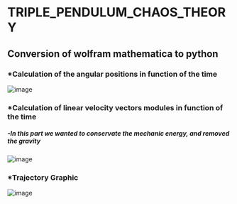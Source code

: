 # TRIPLE_PENDULUM_CHAOS_THEORY
<h2>Conversion of wolfram mathematica to python</h2>

<h3>*Calculation of the angular positions in function of the time</h3>

![image](https://user-images.githubusercontent.com/101043200/235750090-dd2a1190-01ea-4f86-9e86-b3b628bed6e9.png)

<h3>*Calculation of linear velocity vectors modules in function of the time</h3>
<h5>-In this part we wanted to conservate the mechanic energy, and removed the gravity</h5>

![image](https://user-images.githubusercontent.com/101043200/235751931-25f147b2-d581-4ae5-a6e3-c5d78804ab29.png)

<h3>*Trajectory Graphic</h3>

![image](https://user-images.githubusercontent.com/101043200/235752227-c866f7ae-ad3f-462e-b4ee-dd93c9e7e1cc.png)

